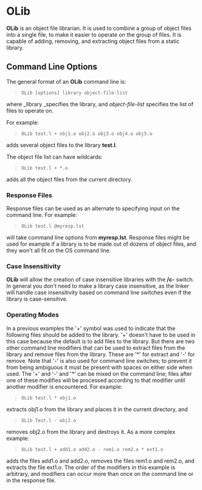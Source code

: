 # OLib

 
 **OLib** is an object file librarian.  It is used to combine a group of object files into a single file, to make it easier to operate on the group of files.  It is capable of adding, removing, and extracting object files from a static library.


## Command Line Options

 
 The general format of an **OLib** command line is:
 
>     OLib [options] library object-file-list
 
 where _library _specifies the library, and _object-file-list_ specifies the list of files to operate on.
 
 For example:
 
>     OLib test.l + obj1.o obj2.o obj3.o obj4.o obj5.o
 
 adds several object files to the library **test.l**.
 
 The object file list can have wildcards:
 
>     OLib test.l + *.o
 
 adds all the object files from the current directory.


### Response Files

 Response files can be used as an alternate to specifying input on the command line.  For example:
 
>     OLib test.l @myresp.lst
 
 will take command line options from **myresp.lst**.  Response files might be used for example if a library is to be made out of dozens of object files, and they won't all fit on the OS command line.


### Case Insensitivity
 

 
 **OLib** will allow the creation of case insensitive libraries with the **/c-** switch.  In general you don't need to make a library case insensitive, as the linker will handle case insensitivity based on command line switches even if the library is case-sensitive.


### Operating Modes
 

 In a previous examples the '+' symbol was used to indicate that the following files should be added to the library.  '+' doesn't have to be used in this case because the default is to add files to the library.  But there are two other command line modifiers that can be used to extract files from the library and remove files from the library.  These are '\*' for extract and '-' for remove.  Note that '-' is also used for command line switches; to prevent it from being ambiguous it must be present with spaces on either side when used.  The '+' and '-' and '\*' can be mixed on the command line; files after one of these modifies will be processed according to that modifier until another modifier is encountered.  For example:
 
>     OLib test.l * obj1.o
 
 extracts obj1.o from the library and places it in the current directory, and 
 
>     OLib Test.l - obj2.o 
 
 removes obj2.o from the library and destroys it.  As a more complex example:
 
>     OLib test.l + add1.o add2.o - rem1.o rem2.o * ext1.o
 
 adds the files add1.o and add2.o, removes the files rem1.o and rem2.o, and extracts the file ext1.o.  The order of the modifiers in this example is arbitrary, and modifiers can occur more than once on the command line or in the response file.
 
 
 
